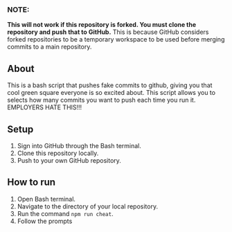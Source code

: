 ### NOTE: 
**This will not work if this repository is forked. You must clone the repository and push that to GitHub.**
This is because GitHub considers forked repositories to be a temporary workspace to be used before merging
commits to a main repository.

## About
This is a bash script that pushes fake commits to github, giving you that cool green square everyone is
so excited about. This script allows you to selects how many commits you want to push each time you run it. EMPLOYERS HATE THIS!!!

## Setup
  1. Sign into GitHub through the Bash terminal.
  2. Clone this repository locally.
  3. Push to your own GitHub repository.
  
 ## How to run
  1. Open Bash terminal.
  2. Navigate to the directory of your local repository.
  3. Run the command `npm run cheat`.
  4. Follow the prompts
